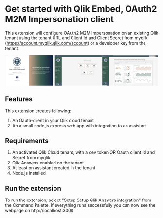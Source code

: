 # Get started with Qlik Embed, OAuth2 M2M Impersonation client

This extension will configure OAuth2 M2M Impersonation on an existing Qlik tenant using the tenant URL and Client Id and Client Secret from myqlik (https://account.myqlik.qlik.com/account) or a developer key from the tenant.

![images/integration.jpg](https://raw.githubusercontent.com/jacobvinzent/qlik_m2m_impersonation/master/images/integration.jpg)

## Features
This extension creates following:
1. An Oauth-client in your Qlik cloud tenant
2. An a small node js express web app with integration to an assistant

## Requirements

1. An activated Qlik Cloud tenant, with a dev token OR Oauth client Id and Secret from myqlik.
2. Qlik Answers enabled on the tenant
3. At least on assistant created in the tenant
3. Node.js installed 


## Run the extension
To run the extension, select "Setup Setup Qlik Answers integration" from the Command Palette. If everything runs successfully you can now see the webpage on http://localhost:3000


